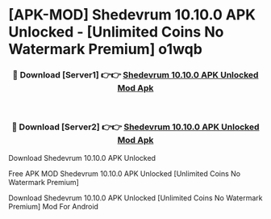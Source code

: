 # [APK-MOD] Shedevrum 10.10.0 APK Unlocked - [Unlimited Coins No Watermark Premium] o1wqb



<div align="center">
<h3>🔴 Download [Server1] 👉👉 <a href="https://momento.my/?title=Shedevrum_10.10.0_APK_Unlocked">Shedevrum 10.10.0 APK Unlocked Mod Apk</a></h3><br>

<h3>🔴 Download [Server2] 👉👉 <a href="https://momento.my/?title=Shedevrum_10.10.0_APK_Unlocked">Shedevrum 10.10.0 APK Unlocked Mod Apk</a></h3>
</div>



Download Shedevrum 10.10.0 APK Unlocked 

Free APK MOD Shedevrum 10.10.0 APK Unlocked [Unlimited Coins No Watermark Premium]

Download Shedevrum 10.10.0 APK Unlocked [Unlimited Coins No Watermark Premium] Mod For Android
